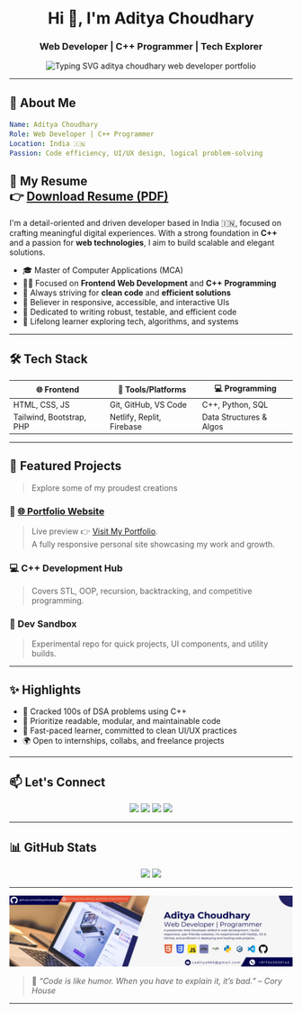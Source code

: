 
<h1 align="center">Hi 👋, I'm Aditya Choudhary</h1>
<h3 align="center">Web Developer | C++ Programmer | Tech Explorer</h3>

<p align="center">
  <img src="https://readme-typing-svg.herokuapp.com?font=Fira+Code&size=24&pause=1000&center=true&width=450&lines=Code.+Create.+Repeat.;Passionate+Fullstack+Learner.;Always+Building+Something+New!;" alt="Typing SVG aditya choudhary web developer portfolio" />
</p>

---

## 🧠 About Me

```yaml
Name: Aditya Choudhary
Role: Web Developer | C++ Programmer
Location: India 🇮🇳
Passion: Code efficiency, UI/UX design, logical problem-solving
```
📄 **My Resume**  
👉 [Download Resume (PDF)](https://adiityachoudhary.github.io/portfolio/src/Aditya%20Choudhary%20resume.pdf)  
---

I'm a detail-oriented and driven developer based in India 🇮🇳, focused on crafting meaningful digital experiences. With a strong foundation in **C++** and a passion for **web technologies**, I aim to build scalable and elegant solutions.

- 🎓 Master of Computer Applications (MCA)
- 🧑‍💻 Focused on **Frontend Web Development** and **C++ Programming**
- 🚀 Always striving for **clean code** and **efficient solutions**
- 📱 Believer in responsive, accessible, and interactive UIs
- 🧩 Dedicated to writing robust, testable, and efficient code
- 🌱 Lifelong learner exploring tech, algorithms, and systems

---

## 🛠️ Tech Stack

<div align="center">

| 🌐 Frontend      | 🧰 Tools/Platforms       | 💻 Programming      |
|------------------|--------------------------|---------------------|
| HTML, CSS, JS    | Git, GitHub, VS Code     | C++, Python, SQL    |
| Tailwind, Bootstrap, PHP   | Netlify, Replit, Firebase| Data Structures & Algos |

</div>

---

## 🚀 Featured Projects

> Explore some of my proudest creations

### 🎨 [🌐 Portfolio Website](https://adiityachoudhary.github.io/portfolio/)
>Live preview 👉 [Visit My Portfolio](https://adiityachoudhary.github.io/portfolio/).  
> A fully responsive personal site showcasing my work and growth.

### 💻 C++ Development Hub
> Covers STL, OOP, recursion, backtracking, and competitive programming.

### 🔧 Dev Sandbox
> Experimental repo for quick projects, UI components, and utility builds.

---

## ✨ Highlights

- 🧩 Cracked 100s of DSA problems using C++
- 🧼 Prioritize readable, modular, and maintainable code
- 🎯 Fast-paced learner, committed to clean UI/UX practices
- 🌍 Open to internships, collabs, and freelance projects

---

## 📫 Let's Connect

<p align="center">
  <a href="mailto:caditya965@gmail.com"><img src="https://img.shields.io/badge/-Email-red?style=for-the-badge&logo=gmail&logoColor=white"></a>
  <a href="https://www.linkedin.com/in/adiityachoudhary/"><img src="https://img.shields.io/badge/-LinkedIn-blue?style=for-the-badge&logo=linkedin&logoColor=white"></a>
  <a href="https://github.com/adiityachoudhary"><img src="https://img.shields.io/badge/-GitHub-black?style=for-the-badge&logo=github&logoColor=white"></a>
  <a href="https://adiityachoudhary.github.io/portfolio/"><img src="https://img.shields.io/badge/-Portfolio-orange?style=for-the-badge&logo=react&logoColor=white"></a>
</p>

---

## 📊 GitHub Stats

<p align="center">
  <img src="https://github-readme-stats.vercel.app/api?username=adiityachoudhary&show_icons=true&theme=tokyonight&hide_border=true" height="180px" />
  <img src="https://github-readme-stats.vercel.app/api/top-langs/?username=adiityachoudhary&layout=compact&theme=tokyonight&hide_border=true" height="180px" />
</p>

---
<p align="center">
  <img src="https://raw.githubusercontent.com/adiityachoudhary/localrepo/refs/heads/main/WebDev/Portfolio%20Website/pic/banner.webp" alt="linkedin banner aditya choudhary web developer portfolio" />
</p>

> 🧠 *“Code is like humor. When you have to explain it, it’s bad.” – Cory House*

---
